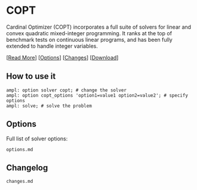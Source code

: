 # COPT

Cardinal Optimizer (COPT) incorporates a full suite of solvers for linear and convex quadratic mixed-integer programming. It ranks at the top of benchmark tests on continuous linear programs, and has been fully extended to handle integer variables.

[[Read More](https://ampl.com/products/solvers/solvers-we-sell/copt/)]
[[Options](options.md)]
[[Changes](changes.md)]
[[Download](https://portal.ampl.com)]

## How to use it

```ampl
ampl: option solver copt; # change the solver
ampl: option copt_options 'option1=value1 option2=value2'; # specify options
ampl: solve; # solve the problem
```

## Options

Full list of solver options:
```{toctree}
options.md
```

## Changelog

```{toctree}
changes.md
```